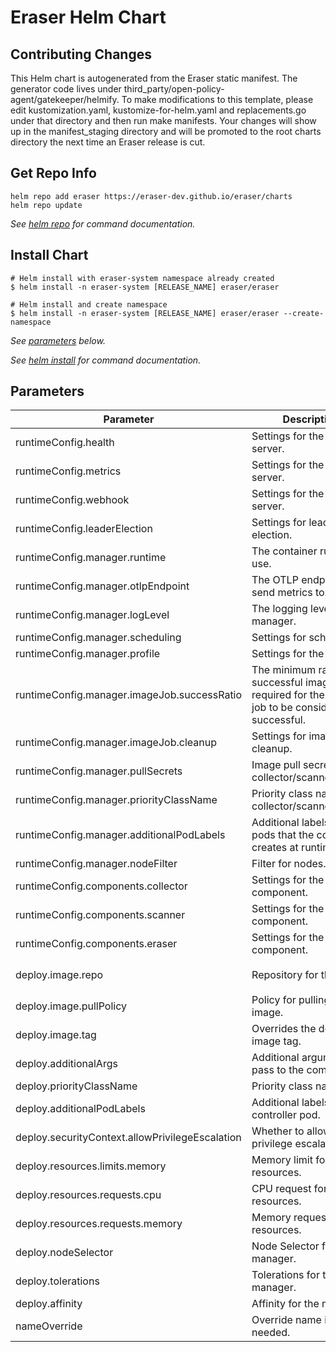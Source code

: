 # Eraser Helm Chart

## Contributing Changes

This Helm chart is autogenerated from the Eraser static manifest. The generator code lives under third_party/open-policy-agent/gatekeeper/helmify. To make modifications to this template, please edit kustomization.yaml, kustomize-for-helm.yaml and replacements.go under that directory and then run make manifests. Your changes will show up in the manifest_staging directory and will be promoted to the root charts directory the next time an Eraser release is cut.

## Get Repo Info

```console
helm repo add eraser https://eraser-dev.github.io/eraser/charts
helm repo update
```

_See [helm repo](https://helm.sh/docs/helm/helm_repo/) for command documentation._

## Install Chart

```console
# Helm install with eraser-system namespace already created
$ helm install -n eraser-system [RELEASE_NAME] eraser/eraser

# Helm install and create namespace
$ helm install -n eraser-system [RELEASE_NAME] eraser/eraser --create-namespace

```

_See [parameters](#parameters) below._

_See [helm install](https://helm.sh/docs/helm/helm_install/) for command documentation._

## Parameters

| Parameter                                       | Description                                                                                          | Default                        |
| ----------------------------------------------- | ---------------------------------------------------------------------------------------------------- | ------------------------------ |
| runtimeConfig.health                            | Settings for the health server.                                                                      | `{}`                           |
| runtimeConfig.metrics                           | Settings for the metrics server.                                                                     | `{}`                           |
| runtimeConfig.webhook                           | Settings for the webhook server.                                                                     | `{}`                           |
| runtimeConfig.leaderElection                    | Settings for leader election.                                                                        | `{}`                           |
| runtimeConfig.manager.runtime                   | The container runtime to use.                                                                        | `containerd`                   |
| runtimeConfig.manager.otlpEndpoint              | The OTLP endpoint to send metrics to.                                                                 | `""`                           |
| runtimeConfig.manager.logLevel                  | The logging level for the manager.                                                                   | `info`                         |
| runtimeConfig.manager.scheduling                | Settings for scheduling.                                                                             | `{}`                           |
| runtimeConfig.manager.profile                   | Settings for the profiler.                                                                           | `{}`                           |
| runtimeConfig.manager.imageJob.successRatio     | The minimum ratio of successful image jobs required for the overall job to be considered successful. | `1.0`                          |
| runtimeConfig.manager.imageJob.cleanup          | Settings for image job cleanup.                                                                      | `{}`                           |
| runtimeConfig.manager.pullSecrets               | Image pull secrets for collector/scanner/eraser.                                                     | `[]`                           |
| runtimeConfig.manager.priorityClassName         | Priority class name for collector/scanner/eraser.                                                    | `""`                           |
| runtimeConfig.manager.additionalPodLabels       | Additional labels for all pods that the controller creates at runtime.                               | `{}`                           |
| runtimeConfig.manager.nodeFilter                | Filter for nodes.                                                                                    | `{}`                           |
| runtimeConfig.components.collector              | Settings for the collector component.                                                                | `{ enabled: false }`           |
| runtimeConfig.components.scanner                | Settings for the scanner component.                                                                  | `{ enabled: false }`           |
| runtimeConfig.components.eraser                 | Settings for the eraser component.                                                                   | `{}`                           |
| deploy.image.repo                               | Repository for the image.                                                                            | `ghcr.io/eraser-dev/eraser-manager` |
| deploy.image.pullPolicy                         | Policy for pulling the image.                                                                        | `IfNotPresent`                 |
| deploy.image.tag                                | Overrides the default image tag.                                                                     | `""`                           |
| deploy.additionalArgs                           | Additional arguments to pass to the command.                                                         | `[]`                           |
| deploy.priorityClassName                        | Priority class name.                                                                                 | `""`                           |
| deploy.additionalPodLabels                      | Additional labels for the controller pod.                                                            | `{}`                           |
| deploy.securityContext.allowPrivilegeEscalation | Whether to allow privilege escalation.                                                               | `false`                        |
| deploy.resources.limits.memory                  | Memory limit for the resources.                                                                      | `30Mi`                         |
| deploy.resources.requests.cpu                   | CPU request for the resources.                                                                       | `100m`                         |
| deploy.resources.requests.memory                | Memory request for the resources.                                                                    | `20Mi`                         |
| deploy.nodeSelector                             | Node Selector for manager.                                                                           | kubernetes.io/os: linux        |
| deploy.tolerations                              | Tolerations for the manager.                                                                         | []                             |
| deploy.affinity                                 | Affinity for the manager.                                                                            | {}                             |
| nameOverride                                    | Override name if needed.                                                                             | ""                             |
